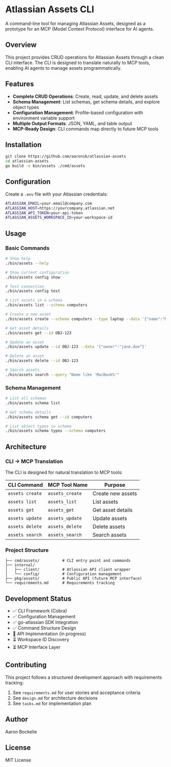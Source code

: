 # Atlassian Assets CLI

A command-line tool for managing Atlassian Assets, designed as a prototype for an MCP (Model Context Protocol) interface for AI agents.

## Overview

This project provides CRUD operations for Atlassian Assets through a clean CLI interface. The CLI is designed to translate naturally to MCP tools, enabling AI agents to manage assets programmatically.

## Features

- **Complete CRUD Operations**: Create, read, update, and delete assets
- **Schema Management**: List schemas, get schema details, and explore object types
- **Configuration Management**: Profile-based configuration with environment variable support
- **Multiple Output Formats**: JSON, YAML, and table output
- **MCP-Ready Design**: CLI commands map directly to future MCP tools

## Installation

```bash
git clone https://github.com/aaronsb/atlassian-assets
cd atlassian-assets
go build -o bin/assets ./cmd/assets
```

## Configuration

Create a `.env` file with your Atlassian credentials:

```bash
ATLASSIAN_EMAIL=your.email@company.com
ATLASSIAN_HOST=https://yourcompany.atlassian.net
ATLASSIAN_API_TOKEN=your-api-token
ATLASSIAN_ASSETS_WORKSPACE_ID=your-workspace-id
```

## Usage

### Basic Commands

```bash
# Show help
./bin/assets --help

# Show current configuration
./bin/assets config show

# Test connection
./bin/assets config test

# List assets in a schema
./bin/assets list --schema computers

# Create a new asset
./bin/assets create --schema computers --type laptop --data '{"name":"MacBook Pro","owner":"john.doe"}'

# Get asset details
./bin/assets get --id OBJ-123

# Update an asset
./bin/assets update --id OBJ-123 --data '{"owner":"jane.doe"}'

# Delete an asset
./bin/assets delete --id OBJ-123

# Search assets
./bin/assets search --query "Name like 'MacBook%'"
```

### Schema Management

```bash
# List all schemas
./bin/assets schema list

# Get schema details
./bin/assets schema get --id computers

# List object types in schema
./bin/assets schema types --schema computers
```

## Architecture

### CLI → MCP Translation

The CLI is designed for natural translation to MCP tools:

| CLI Command | MCP Tool Name | Purpose |
|-------------|---------------|---------|
| `assets create` | `assets_create` | Create new assets |
| `assets list` | `assets_list` | List assets |
| `assets get` | `assets_get` | Get asset details |
| `assets update` | `assets_update` | Update assets |
| `assets delete` | `assets_delete` | Delete assets |
| `assets search` | `assets_search` | Search assets |

### Project Structure

```
├── cmd/assets/          # CLI entry point and commands
├── internal/
│   ├── client/          # Atlassian API client wrapper
│   └── config/          # Configuration management
├── pkg/assets/          # Public API (future MCP interface)
└── requirements.md      # Requirements tracking
```

## Development Status

- ✅ CLI Framework (Cobra)
- ✅ Configuration Management
- ✅ go-atlassian SDK Integration
- ✅ Command Structure Design
- 🔄 API Implementation (in progress)
- ⏳ Workspace ID Discovery
- ⏳ MCP Interface Layer

## Contributing

This project follows a structured development approach with requirements tracking:

1. See `requirements.md` for user stories and acceptance criteria
2. See `design.md` for architecture decisions
3. See `tasks.md` for implementation plan

## Author

Aaron Bockelie

## License

MIT License